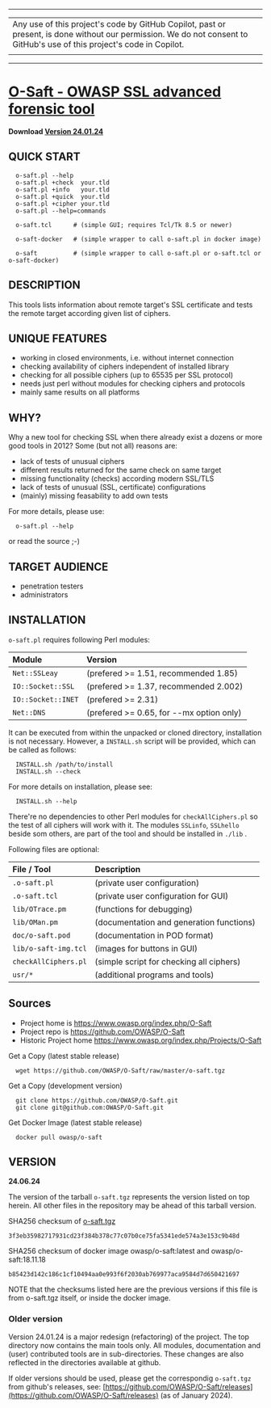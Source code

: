 
----
|   |
|:--|
| Any use of this project's code by GitHub Copilot,  past or present, is done without our permission. We do not consent to GitHub's use of this project's code in Copilot. |
|   |
----

# [ O-Saft - OWASP SSL advanced forensic tool](https://owasp.org/www-project-o-saft/)

**Download [Version 24.01.24](https://github.com/OWASP/O-Saft/raw/master/o-saft.tgz)**

## QUICK START

```
  o-saft.pl --help
  o-saft.pl +check  your.tld
  o-saft.pl +info   your.tld
  o-saft.pl +quick  your.tld
  o-saft.pl +cipher your.tld
  o-saft.pl --help=commands

  o-saft.tcl      # (simple GUI; requires Tcl/Tk 8.5 or newer)

  o-saft-docker   # (simple wrapper to call o-saft.pl in docker image)

  o-saft          # (simple wrapper to call o-saft.pl or o-saft.tcl or o-saft-docker)
```

## DESCRIPTION

This tools lists  information about remote target's  SSL  certificate
and tests the remote target according given list of ciphers.

## UNIQUE FEATURES

* working in closed environments, i.e. without internet connection
* checking availability of ciphers independent of installed library
* checking for all possible ciphers (up to 65535 per SSL protocol)
* needs just perl without modules for checking ciphers and protocols
* mainly same results on all platforms

## WHY?

Why a new tool for checking SSL  when there already exist a dozens or
more good tools in 2012? Some (but not all) reasons are:

* lack of tests of unusual ciphers
* different results returned for the same check on same target
* missing functionality (checks) according modern SSL/TLS
* lack of tests of unusual (SSL, certificate) configurations
* (mainly) missing feasability to add own tests

For more details, please use:

```
  o-saft.pl --help
```
or read the source ;-)

## TARGET AUDIENCE

* penetration testers
* administrators

## INSTALLATION

`o-saft.pl` requires following Perl modules:

| Module               | Version |
|:---------------------|:--------|
| `Net::SSLeay`        | (prefered >= 1.51, recommended 1.85)     |
| `IO::Socket::SSL`    | (prefered >= 1.37, recommended 2.002)    |
| `IO::Socket::INET`   | (prefered >= 2.31)  |
| `Net::DNS`           | (prefered >= 0.65, for --mx option only) |

It can be executed from within the unpacked or cloned directory,
installation is not necessary. However, a  `INSTALL.sh`  script will be
provided, which can be called as follows:

```
  INSTALL.sh /path/to/install
  INSTALL.sh --check
```
For more details on installation, please see:
```
  INSTALL.sh --help
```

There're no dependencies to other Perl modules for `checkAllCiphers.pl`
so the test of all ciphers will work with it.
The modules  `SSLinfo`,  `SSLhello`  beside som others, are part of the tool
and should be installed in  `./lib` .

Following files are optional:

| File / Tool          | Description |
|:---------------------|:------------|
| `.o-saft.pl`         | (private user configuration) |
| `.o-saft.tcl`        | (private user configuration for GUI) |
| `lib/OTrace.pm`      | (functions for debugging) |
| `lib/OMan.pm`        | (documentation and generation functions) |
| `doc/o-saft.pod`     | (documentation in POD format) |
| `lib/o-saft-img.tcl` | (images for buttons in GUI) |
| `checkAllCiphers.pl` | (simple script for checking all ciphers) |
| `usr/*`              | (additional programs and tools) |

## Sources 
* Project home is https://www.owasp.org/index.php/O-Saft
* Project repo is https://github.com/OWASP/O-Saft
* Historic Project home https://www.owasp.org/index.php/Projects/O-Saft
<!--
* Project roadmap https://www.owasp.org/index.php/Projects/O-Saft/Roadmap
-->

Get a Copy (latest stable release)
```
  wget https://github.com/OWASP/O-Saft/raw/master/o-saft.tgz
```

Get a Copy (development version)
```
  git clone https://github.com/OWASP/O-Saft.git
  git clone git@github.com:OWASP/O-Saft.git
```

Get Docker Image (latest stable release)
```
  docker pull owasp/o-saft
```

## VERSION

**24.06.24**

The version of the tarball `o-saft.tgz` represents the version listed on top
herein. All other files in the repository may be ahead of this tarball version.

SHA256 checksum of [o-saft.tgz](https://github.com/OWASP/O-Saft/raw/master/o-saft.tgz)
```
3f3eb35982717931cd23f384b378c77c07b0ce75fa5341ede574a3e153c9b48d
```

[//]: # (above checksum for version 23.11.23)
<!--
# comment not rendered in HTML
-->

SHA256 checksum of docker image owasp/o-saft:latest and owasp/o-saft:18.11.18
```
b85423d142c186c1cf10494aa0e993f6f2030ab769977aca9584d7d650421697
```

NOTE that the checksums listed here are the previous versions if this
file is from  o-saft.tgz  itself, or inside the docker image.

### Older version

Version 24.01.24 is a major redesign (refactoring) of the project. The top
directory now contains the main tools only. All modules, documentation and
(user) contributed tools are in sub-directories.
These changes are also reflected in the directories available at github.

If older versions should be used, please get the correspondig `o-saft.tgz`
from github's releases, see:
   [https://github.com/OWASP/O-Saft/releases](https://github.com/OWASP/O-Saft/releases) (as of January 2024).

